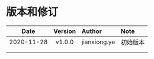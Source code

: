 # 版本和修订 #

| Date       | Version   |  Author       | Note  |
| --------   | :-----:   | :----         | :---- |
| 2020-11-28 | v1.0.0    | jianxiong.ye  | 初始版本 |
|            |           |               |       |
|            |           |               |       |